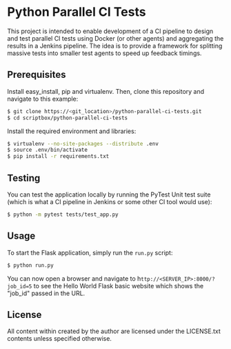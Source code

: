 # Python Parallel CI Tests

This project is intended to enable development of a CI pipeline to design and test parallel CI tests
using Docker (or other agents) and aggregating the results in a Jenkins pipeline. The idea is to provide
a framework for splitting massive tests into smaller test agents to speed up feedback timings.

## Prerequisites

Install easy_install, pip and virtualenv. Then, clone this repository and navigate to this example:

```bash
$ git clone https://<git_location>/python-parallel-ci-tests.git
$ cd scriptbox/python-parallel-ci-tests
```

Install the required environment and libraries:

```bash
$ virtualenv --no-site-packages --distribute .env
$ source .env/bin/activate
$ pip install -r requirements.txt
```

## Testing

You can test the application locally by running the PyTest Unit test suite (which is what a CI pipeline
in Jenkins or some other CI tool would use):

```bash
$ python -m pytest tests/test_app.py
```

## Usage

To start the Flask application, simply run the `run.py` script:

```bash
$ python run.py
```

You can now open a browser and navigate to h`ttp://<SERVER_IP>:8000/?job_id=5` to see the Hello World Flask
basic website which shows the "job_id" passed in the URL.

## License

All content within created by the author are licensed under the LICENSE.txt contents unless specified otherwise.
